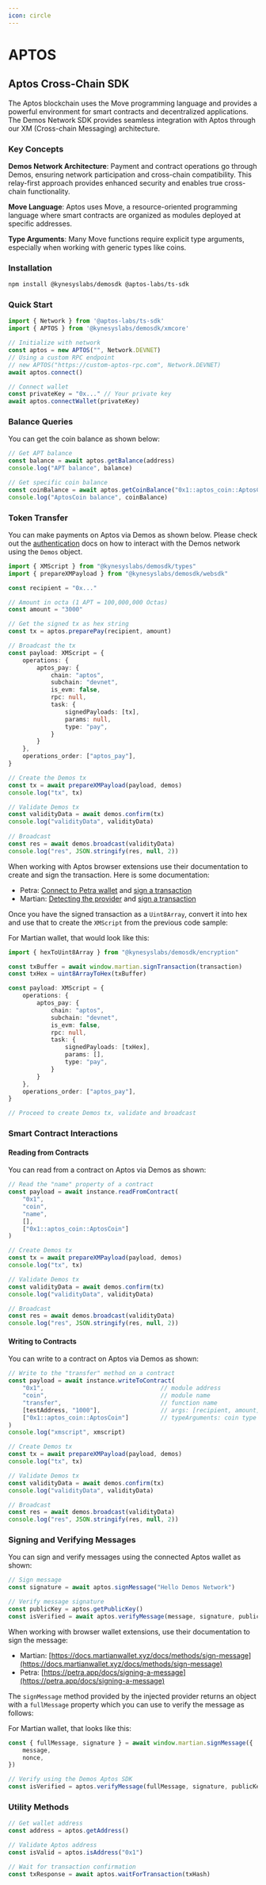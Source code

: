 ```yaml
---
icon: circle
---
```


# APTOS

## Aptos Cross-Chain SDK

The Aptos blockchain uses the Move programming language and provides a powerful environment for smart contracts and decentralized applications. The Demos Network SDK provides seamless integration with Aptos through our XM (Cross-chain Messaging) architecture.

### Key Concepts

**Demos Network Architecture**: Payment and contract operations go through Demos, ensuring network participation and cross-chain compatibility. This relay-first approach provides enhanced security and enables true cross-chain functionality.

**Move Language**: Aptos uses Move, a resource-oriented programming language where smart contracts are organized as modules deployed at specific addresses.

**Type Arguments**: Many Move functions require explicit type arguments, especially when working with generic types like coins.

### Installation

```bash
npm install @kynesyslabs/demosdk @aptos-labs/ts-sdk
```

### Quick Start

```javascript
import { Network } from '@aptos-labs/ts-sdk'
import { APTOS } from '@kynesyslabs/demosdk/xmcore'

// Initialize with network
const aptos = new APTOS("", Network.DEVNET)
// Using a custom RPC endpoint
// new APTOS("https://custom-aptos-rpc.com", Network.DEVNET)
await aptos.connect()

// Connect wallet
const privateKey = "0x..." // Your private key
await aptos.connectWallet(privateKey)
```

### Balance Queries

You can get the coin balance as shown below:

```javascript
// Get APT balance
const balance = await aptos.getBalance(address)
console.log("APT balance", balance)

// Get specific coin balance
const coinBalance = await aptos.getCoinBalance("0x1::aptos_coin::AptosCoin", address)
console.log("AptosCoin balance", coinBalance)
```

### Token Transfer

You can make payments on Aptos via Demos as shown below. Please check out the [authentication](../websdk/authentication/ "mention") docs on how to interact with the Demos network using the `Demos` object.

```typescript
import { XMScript } from "@kynesyslabs/demosdk/types"
import { prepareXMPayload } from "@kynesyslabs/demosdk/websdk"

const recipient = "0x..."

// Amount in octa (1 APT = 100,000,000 Octas)
const amount = "3000"

// Get the signed tx as hex string
const tx = aptos.preparePay(recipient, amount)

// Broadcast the tx
const payload: XMScript = {
    operations: {
        aptos_pay: {
            chain: "aptos",
            subchain: "devnet",
            is_evm: false,
            rpc: null,
            task: {
                signedPayloads: [tx],
                params: null,
                type: "pay",
            }
        }
    },
    operations_order: ["aptos_pay"],
}

// Create the Demos tx
const tx = await prepareXMPayload(payload, demos)
console.log("tx", tx)

// Validate Demos tx
const validityData = await demos.confirm(tx)
console.log("validityData", validityData)
 
// Broadcast
const res = await demos.broadcast(validityData)
console.log("res", JSON.stringify(res, null, 2))
```

When working with Aptos browser extensions use their documentation to create and sign the transaction. Here is some documentation:

* Petra:  [Connect to Petra wallet](https://petra.app/docs/connect-to-petra) and [sign a transaction](https://petra.app/docs/sending-a-transaction#sign-only)
* Martian: [Detecting the provider](https://docs.martianwallet.xyz/docs/integration/detecting-the-provider) and [sign a transaction](https://docs.martianwallet.xyz/docs/methods/aptos/sign-transaction)

Once you have the signed transaction as a `Uint8Array`, convert it into hex and use that to create the `XMScript` from the previous code sample:

For Martian wallet, that would look like this:

```typescript
import { hexToUint8Array } from "@kynesyslabs/demosdk/encryption"

const txBuffer = await window.martian.signTransaction(transaction)
const txHex = uint8ArrayToHex(txBuffer)

const payload: XMScript = {
    operations: {
        aptos_pay: {
            chain: "aptos",
            subchain: "devnet",
            is_evm: false,
            rpc: null,
            task: {
                signedPayloads: [txHex],
                params: [],
                type: "pay",
            }
        }
    },
    operations_order: ["aptos_pay"],
}

// Proceed to create Demos tx, validate and broadcast
```

### Smart Contract Interactions

#### Reading from Contracts

You can read from a contract on Aptos via Demos as shown:

```javascript
// Read the "name" property of a contract
const payload = await instance.readFromContract(
    "0x1",
    "coin",
    "name",
    [],
    ["0x1::aptos_coin::AptosCoin"]
)

// Create Demos tx
const tx = await prepareXMPayload(payload, demos)
console.log("tx", tx)

// Validate Demos tx
const validityData = await demos.confirm(tx)
console.log("validityData", validityData)

// Broadcast
const res = await demos.broadcast(validityData)
console.log("res", JSON.stringify(res, null, 2))
```

#### Writing to Contracts

You can write to a contract on Aptos via Demos as shown:

```javascript
// Write to the "transfer" method on a contract
const payload = await instance.writeToContract(
    "0x1",                                 // module address
    "coin",                                // module name
    "transfer",                            // function name
    [testAddress, "1000"],                 // args: [recipient, amount]
    ["0x1::aptos_coin::AptosCoin"]         // typeArguments: coin type
)
console.log("xmscript", xmscript)

// Create Demos tx
const tx = await prepareXMPayload(payload, demos)
console.log("tx", tx)

// Validate Demos tx
const validityData = await demos.confirm(tx)
console.log("validityData", validityData)

// Broadcast
const res = await demos.broadcast(validityData)
console.log("res", JSON.stringify(res, null, 2))
```

### Signing and Verifying Messages

You can sign and verify messages using the connected Aptos wallet as shown:

```typescript
// Sign message
const signature = await aptos.signMessage("Hello Demos Network")

// Verify message signature
const publicKey = aptos.getPublicKey()
const isVerified = await aptos.verifyMessage(message, signature, publicKey)
```

When working with browser wallet extensions, use their documentation to sign the message:

* Martian: [https://docs.martianwallet.xyz/docs/methods/sign-message](https://docs.martianwallet.xyz/docs/methods/sign-message)
* Petra: [https://petra.app/docs/signing-a-message](https://petra.app/docs/signing-a-message)

The `signMessage` method provided by the injected provider returns an object with a `fullMessage` property which you can use to verify the message as follows:

For Martian wallet, that looks like this:

```typescript
const { fullMessage, signature } = await window.martian.signMessage({
    message,
    nonce,
})

// Verify using the Demos Aptos SDK
const isVerified = aptos.verifyMessage(fullMessage, signature, publicKey)
```

### Utility Methods

```javascript
// Get wallet address
const address = aptos.getAddress()

// Validate Aptos address
const isValid = aptos.isAddress("0x1")

// Wait for transaction confirmation
const txResponse = await aptos.waitForTransaction(txHash)
```
